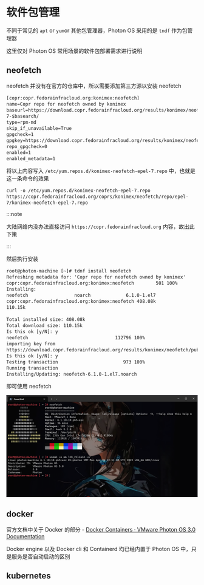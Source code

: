 # 软件包管理

不同于常见的 `apt` or `yum`or 其他包管理器，Photon OS 采用的是 `tndf` 作为包管理器

这里仅对 Photon OS 常用场景的软件包部署需求进行说明

## neofetch

neofetch 并没有在官方的仓库中，所以需要添加第三方源以安装 neofetch

```plaintext title="https://copr.fedorainfracloud.org/coprs/konimex/neofetch/repo/epel-7/konimex-neofetch-epel-7.repo"
[copr:copr.fedorainfracloud.org:konimex:neofetch]
name=Copr repo for neofetch owned by konimex
baseurl=https://download.copr.fedorainfracloud.org/results/konimex/neofetch/epel-7-$basearch/
type=rpm-md
skip_if_unavailable=True
gpgcheck=1
gpgkey=https://download.copr.fedorainfracloud.org/results/konimex/neofetch/pubkey.gpg
repo_gpgcheck=0
enabled=1
enabled_metadata=1
```

将以上内容写入 `/etc/yum.repos.d/konimex-neofetch-epel-7.repo` 中，也就是这一条命令的效果

```shell
curl -o /etc/yum.repos.d/konimex-neofetch-epel-7.repo https://copr.fedorainfracloud.org/coprs/konimex/neofetch/repo/epel-7/konimex-neofetch-epel-7.repo
```

:::note

大陆网络内没办法直接访问 `https://copr.fedorainfracloud.org` 内容，故出此下策

:::

然后执行安装

```shell
root@photon-machine [~]# tdnf install neofetch
Refreshing metadata for: 'Copr repo for neofetch owned by konimex'
copr:copr.fedorainfracloud.org:konimex:neofetch        501 100%
Installing:
neofetch                 noarch             6.1.0-1.el7              copr:copr.fedorainfracloud.org:konimex:neofetch 408.08k           110.15k

Total installed size: 408.08k
Total download size: 110.15k
Is this ok [y/N]: y
neofetch                                112796 100%
importing key from https://download.copr.fedorainfracloud.org/results/konimex/neofetch/pubkey.gpg
Is this ok [y/N]: y
Testing transaction                        973 100%
Running transaction
Installing/Updating: neofetch-6.1.0-1.el7.noarch
```

即可使用 neofetch

![img](img/image_20240337-113721.png)

## docker

官方文档中关于 Docker 的部分 - [Docker Containers · VMware Photon OS 3.0 Documentation](https://vmware.github.io/photon/assets/files/html/3.0/photon_admin/docker-containers.html)

Docker engine 以及 Docker cli 和 Containerd 均已经内置于 Photon OS 中，只是服务是否自动启动的区别

## kubernetes